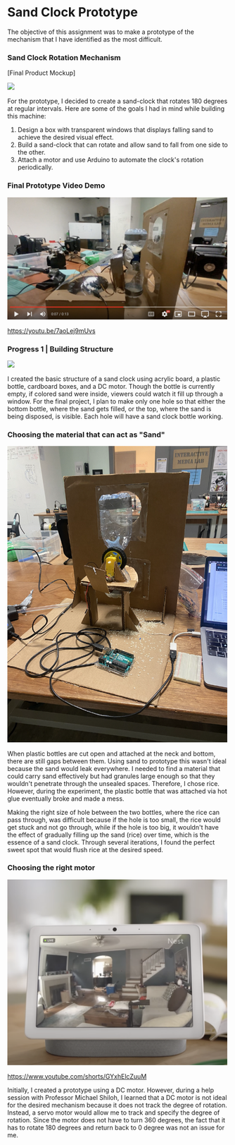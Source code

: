 # Sand Clock Prototype
The objective of this assignment was to make a prototype of the mechanism that I have identified as the most difficult.

### Sand Clock Rotation Mechanism
[Final Product Mockup]


<img src="images/1.png" width="600">

For the prototype, I decided to create a sand-clock that rotates 180 degrees at regular intervals. Here are some of the goals I had in mind while building this machine:

1. Design a box with transparent windows that displays falling sand to achieve the desired visual effect.
2. Build a sand-clock that can rotate and allow sand to fall from one side to the other.
3. Attach a motor and use Arduino to automate the clock's rotation periodically.

### Final Prototype Video Demo

<img src="images/youtube.png" width="500">

https://youtu.be/7aoLej9mUvs

### Progress 1 | Building Structure
<img src="images/progress.png" width="500">

I created the basic structure of a sand clock using acrylic board, a plastic bottle, cardboard boxes, and a DC motor. Though the bottle is currently empty, if colored sand were inside, viewers could watch it fill up through a window. For the final project, I plan to make only one hole so that either the bottom bottle, where the sand gets filled, or the top, where the sand is being disposed, is visible. Each hole will have a sand clock bottle working.


### Choosing the material that can act as "Sand"

<img src="images/rice.png" width="500">

When plastic bottles are cut open and attached at the neck and bottom, there are still gaps between them. Using sand to prototype this wasn't ideal because the sand would leak everywhere. I needed to find a material that could carry sand effectively but had granules large enough so that they wouldn't penetrate through the unsealed spaces. Therefore, I chose rice. However, during the experiment, the plastic bottle that was attached via hot glue eventually broke and made a mess.

Making the right size of hole between the two bottles, where the rice can pass through, was difficult because if the hole is too small, the rice would get stuck and not go through, while if the hole is too big, it wouldn't have the effect of gradually filling up the sand (rice) over time, which is the essence of a sand clock. Through several iterations, I found the perfect sweet spot that would flush rice at the desired speed.

### Choosing the right motor

<img src="images/youtube2.png" width="500">

https://www.youtube.com/shorts/GYxhElcZuuM

Initially, I created a prototype using a DC motor. However, during a help session with Professor Michael Shiloh, I learned that a DC motor is not ideal for the desired mechanism because it does not track the degree of rotation. Instead, a servo motor would allow me to track and specify the degree of rotation. Since the motor does not have to turn 360 degrees, the fact that it has to rotate 180 degrees and return back to 0 degree was not an issue for me.

